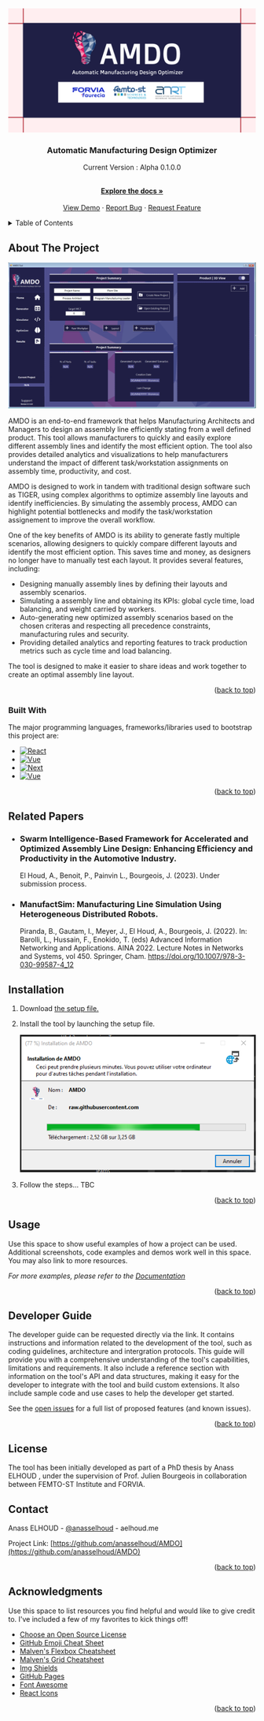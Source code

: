  <!-- Improved compatibility of back to top link: See: https://github.com/othneildrew/Best-README-Template/pull/73 -->
<a name="readme-top"></a>
<!--
*** Thanks for checking out the Best-README-Template. If you have a suggestion
*** that would make this better, please fork the repo and create a pull request
*** or simply open an issue with the tag "enhancement".
*** Don't forget to give the project a star!
*** Thanks again! Now go create something AMAZING! :D
-->



<!-- PROJECT SHIELDS -->
<!--
*** I'm using markdown "reference style" links for readability.
*** Reference links are enclosed in brackets [ ] instead of parentheses ( ).
*** See the bottom of this document for the declaration of the reference variables
*** for contributors-url, forks-url, etc. This is an optional, concise syntax you may use.
*** https://www.markdownguide.org/basic-syntax/#reference-style-links
-->



<!-- PROJECT LOGO -->
<br />
<div align="center">
  <a href="https://github.com/othneildrew/Best-README-Template">
    <img src="amdo_banner.png" alt="Logo" >
  </a>

  <h3 align="center"> Automatic Manufacturing Design Optimizer</h3>

Current Version : Alpha 0.1.0.0

<!-- [![LatestRelease][latestrelease-url]][latestrelease-url] -->
<!-- [![Downloads][downloads-shield]][latestrelease-url] -->
<!-- [![Size][size-shield]][latestrelease-url] -->


  <p align="center">
    <br />
    <a href="https://github.com/anasselhoud/AMDO/docs"><strong>Explore the docs »</strong></a>
    <br />
    <br />
    <a href="https://github.com/anasselhoud/AMDO/demo">View Demo</a>
    ·
    <a href="https://github.com/anasselhoud/AMDO/issues">Report Bug</a>
    ·
    <a href="hhttps://github.com/anasselhoud/AMDO/issues">Request Feature</a>
  </p>
</div>



<!-- TABLE OF CONTENTS -->
<details>
  <summary>Table of Contents</summary>
  <ol>
    <li>
      <a href="#about-the-project">About The Project</a>
      <ul>
        <li><a href="#built-with">Built With</a></li>
      </ul>
    </li>
    <li>
      <a href="#getting-started">Related Papers</a>
      <ul>
        <li><a href="#prerequisites">Prerequisites</a></li>
        <li><a href="#installation">Installation</a></li>
      </ul>
    </li>
    <li><a href="#usage">Usage</a></li>
    <li><a href="#roadmap">Roadmap</a></li>
    <li><a href="#contributing">Contributing</a></li>
    <li><a href="#license">License</a></li>
    <li><a href="#contact">Contact</a></li>
    <li><a href="#acknowledgments">Acknowledgments</a></li>
  </ol>
</details>



<!-- ABOUT THE PROJECT -->
## About The Project

<a href="https://github.com/othneildrew/Best-README-Template">
        <img src="./docs/imgs/amdo_app_tool.PNG" alt="Logo" >
      </a>


AMDO is an end-to-end framework that helps Manufacturing Architects and Managers to design an assembly line efficiently stating from a well defined product.  This tool  allows manufacturers to quickly and easily explore different assembly lines and identify the most efficient option. The tool also provides detailed analytics and visualizations to help manufacturers understand the impact of different task/workstation assignments on assembly time, productivity, and cost.

AMDO is designed to work in tandem with traditional design software such as TIGER,  using complex algorithms to optimize assembly line layouts and identify inefficiencies. By simulating the assembly process, AMDO can highlight potential bottlenecks and modify the task/workstation assignement to improve the overall workflow.

One of the key benefits of AMDO is its ability to generate fastly multiple scenarios, allowing designers to quickly compare different layouts and identify the most efficient option. This saves time and money, as designers no longer have to manually test each layout.
It provides several features, including:

- Designing manually assembly lines by defining their layouts and assembly scenarios.
- Simulating a assembly line and obtaining its KPIs: global cycle time, load balancing, and weight carried by workers.
- Auto-generating new optimized assembly scenarios based on the chosen criteras and respecting all precedence constraints, manufacturing rules and security.
- Providing detailed analytics and reporting features to track production metrics such as cycle time and load balancing.

The tool is designed to make it easier to share ideas and work together to create an optimal assembly line layout.
<p align="right">(<a href="#readme-top">back to top</a>)</p>



### Built With

The major programming languages, frameworks/libraries used to bootstrap this project are: 

* [![React][cpp]][React-url]
* [![Vue][csharp]][Vue-url]
* [![Next][python]][Next-url]
* [![Vue][dotnet]][Vue-url]



<p align="right">(<a href="#readme-top">back to top</a>)</p>



<!-- GETTING STARTED -->
## Related Papers

- ### **Swarm Intelligence-Based Framework for Accelerated and Optimized Assembly Line Design: Enhancing Efficiency and Productivity in the Automotive Industry**.
    El Houd, A., Benoit, P., Painvin L., Bourgeois, J. (2023).  Under submission process. 
   

- ### **ManufactSim: Manufacturing Line Simulation Using Heterogeneous Distributed Robots**.
    Piranda, B., Gautam, I., Meyer, J., El Houd, A., Bourgeois, J. (2022).  In: Barolli, L., Hussain, F., Enokido, T. (eds) Advanced Information Networking and Applications. AINA 2022. Lecture Notes in Networks and Systems, vol 450. Springer, Cham. https://doi.org/10.1007/978-3-030-99587-4_12
   


## Installation


1. Download [the setup file.](https://anasselhoud.github.io/AMDO/setup.exe)
2. Install the tool by launching the setup file.

    <a href="https://github.com/othneildrew/Best-README-Template">
        <img src="./docs/imgs/installation_step.PNG" alt="Logo" >
      </a>

3. Follow the steps...
TBC

<p align="right">(<a href="#readme-top">back to top</a>)</p>



<!-- USAGE EXAMPLES -->
## Usage

Use this space to show useful examples of how a project can be used. Additional screenshots, code examples and demos work well in this space. You may also link to more resources.

_For more examples, please refer to the [Documentation](https://example.com)_

<p align="right">(<a href="#readme-top">back to top</a>)</p>



<!-- ROADMAP -->
## Developer Guide

The developer guide can be requested directly via the link. It contains instructions and information related to the development of the tool, such as coding guidelines, architecture and intergration protocols. 
This guide will provide you with a comprehensive understanding of the tool's capabilities, limitations and requirements. It also include a reference section with information on the tool's API and data structures, making it easy for the developer to integrate with the tool and build custom extensions. It also include sample code and use cases to help the developer get started. 

See the [open issues](https://github.com/othneildrew/Best-README-Template/issues) for a full list of proposed features (and known issues).

<p align="right">(<a href="#readme-top">back to top</a>)</p>



<!-- LICENSE -->
## License

The tool has been initially developed as part of a PhD thesis by Anass ELHOUD , under the supervision of Prof. Julien Bourgeois in collaboration between FEMTO-ST Institute and FORVIA.



<!-- CONTACT -->
## Contact

Anass ELHOUD - [@anasselhoud](https://twitter.com/AnassElHoud) - aelhoud.me

Project Link: [https://github.com/anasselhoud/AMDO](https://github.com/anasselhoud/AMDO)

<p align="right">(<a href="#readme-top">back to top</a>)</p>



<!-- ACKNOWLEDGMENTS -->
## Acknowledgments

Use this space to list resources you find helpful and would like to give credit to. I've included a few of my favorites to kick things off!

* [Choose an Open Source License](https://choosealicense.com)
* [GitHub Emoji Cheat Sheet](https://www.webpagefx.com/tools/emoji-cheat-sheet)
* [Malven's Flexbox Cheatsheet](https://flexbox.malven.co/)
* [Malven's Grid Cheatsheet](https://grid.malven.co/)
* [Img Shields](https://shields.io)
* [GitHub Pages](https://pages.github.com)
* [Font Awesome](https://fontawesome.com)
* [React Icons](https://react-icons.github.io/react-icons/search)

<p align="right">(<a href="#readme-top">back to top</a>)</p>


<!-- MARKDOWN LINKS & IMAGES -->
<!-- https://www.markdownguide.org/basic-syntax/#reference-style-links -->

[Windows]: https://img.shields.io/badge/Windows-0078D6?style=for-the-badge&logo=windows&logoColor=white
[python]: https://img.shields.io/badge/Python-3776AB?style=for-the-badge&logo=python&logoColor=white

[dotnet]: https://img.shields.io/badge/.NET-5C2D91?style=for-the-badge&logo=.net&logoColor=white

[Cpp]: https://img.shields.io/badge/C%2B%2B-00599C?style=for-the-badge&logo=c%2B%2B&logoColor=white
[csharp]: https://img.shields.io/badge/C%23-239120?style=for-the-badge&logo=c-sharp&logoColor=white
[contributors-shield]: https://img.shields.io/github/contributors/othneildrew/Best-README-Template.svg?style=for-the-badge
[contributors-url]: https://github.com/othneildrew/Best-README-Template/graphs/contributors
[forks-shield]: https://img.shields.io/github/forks/othneildrew/Best-README-Template.svg?style=for-the-badge
[forks-url]: https://github.com/othneildrew/Best-README-Template/network/members
[stars-shield]: https://img.shields.io/github/stars/othneildrew/Best-README-Template.svg?style=for-the-badge
[stars-url]: https://github.com/othneildrew/Best-README-Template/stargazers
[issues-shield]: https://img.shields.io/github/issues/othneildrew/Best-README-Template.svg?style=for-the-badge
[issues-url]: https://github.com/othneildrew/Best-README-Template/issues
[license-shield]: https://img.shields.io/github/license/othneildrew/Best-README-Template.svg?style=for-the-badge
[license-url]: https://github.com/othneildrew/Best-README-Template/blob/master/LICENSE.txt
[linkedin-shield]: https://img.shields.io/badge/-LinkedIn-black.svg?style=for-the-badge&logo=linkedin&colorB=555
[linkedin-url]: https://linkedin.com/in/othneildrew
[product-screenshot]: images/screenshot.png
[Next.js]: https://img.shields.io/badge/next.js-000000?style=for-the-badge&logo=nextdotjs&logoColor=white
[Next-url]: https://nextjs.org/
[React.js]: https://img.shields.io/badge/React-20232A?style=for-the-badge&logo=react&logoColor=61DAFB
[React-url]: https://reactjs.org/
[Vue.js]: https://img.shields.io/badge/Vue.js-35495E?style=for-the-badge&logo=vuedotjs&logoColor=4FC08D
[Vue-url]: https://vuejs.org/
[Angular.io]: https://img.shields.io/badge/Angular-DD0031?style=for-the-badge&logo=angular&logoColor=white
[Angular-url]: https://angular.io/
[Svelte.dev]: https://img.shields.io/badge/Svelte-4A4A55?style=for-the-badge&logo=svelte&logoColor=FF3E00
[Svelte-url]: https://svelte.dev/
[Laravel.com]: https://img.shields.io/badge/Laravel-FF2D20?style=for-the-badge&logo=laravel&logoColor=white
[Laravel-url]: https://laravel.com
[Bootstrap.com]: https://img.shields.io/badge/Bootstrap-563D7C?style=for-the-badge&logo=bootstrap&logoColor=white
[Bootstrap-url]: https://getbootstrap.com
[JQuery.com]: https://img.shields.io/badge/jQuery-0769AD?style=for-the-badge&logo=jquery&logoColor=white
[JQuery-url]: https://jquery.com 

[latestrelease-url]: https://img.shields.io/github/release-date-pre/anasselhoud/AMDO
[downloads-shield]: https://img.shields.io/github/downloads-pre/anasselhoud/AMDO/v0.1.0-alpha/total

[size-shield]: https://img.shields.io/github/repo-size/anasselhoud/AMDO?label=Size
